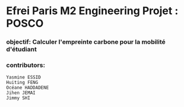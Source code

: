 # Efrei Paris M2 Engineering Projet : POSCO

### objectif: Calculer l'empreinte carbone pour la mobilité d'étudiant 

### contributors: 

    Yasmine ESSID
    Huiting FENG
    Océane HADDADENE
    Jihen JEMAI
    Jimmy SHI


